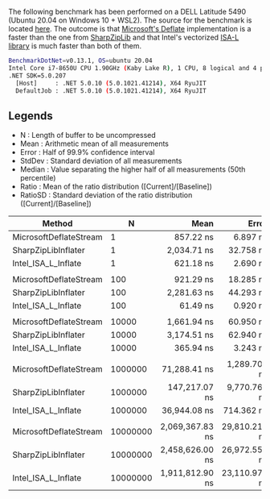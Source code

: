 The following benchmark has been performed on a DELL Latitude 5490 (Ubuntu 20.04 on Windows 10 + WSL2). The source for the benchmark is located [here](https://github.com/Apollo3zehn/HDF5.NET/tree/master/benchmarks/HDF5.NET.Benchmarks). The outcome is that [Microsoft's Deflate](https://docs.microsoft.com/de-de/dotnet/api/system.io.compression.deflatestream?view=net-5.0) implementation is a faster than the one from [SharpZipLib](https://icsharpcode.github.io/SharpZipLib/help/api/ICSharpCode.SharpZipLib.Zip.Compression.Streams.InflaterInputStream.html) and that Intel's vectorized [ISA-L library](https://github.com/intel/isa-l) is much faster than both of them.

```bash
BenchmarkDotNet=v0.13.1, OS=ubuntu 20.04
Intel Core i7-8650U CPU 1.90GHz (Kaby Lake R), 1 CPU, 8 logical and 4 physical cores
.NET SDK=5.0.207
  [Host]     : .NET 5.0.10 (5.0.1021.41214), X64 RyuJIT
  DefaultJob : .NET 5.0.10 (5.0.1021.41214), X64 RyuJIT
```

## Legends
- N : Length of buffer to be uncompressed
- Mean : Arithmetic mean of all measurements
- Error : Half of 99.9% confidence interval
- StdDev : Standard deviation of all measurements
- Median : Value separating the higher half of all measurements (50th percentile)
- Ratio : Mean of the ratio distribution ([Current]/[Baseline])
- RatioSD : Standard deviation of the ratio distribution ([Current]/[Baseline])

|                 Method |        N |            Mean |         Error |        StdDev |          Median | Ratio | RatioSD |
|----------------------- |--------- |----------------:|--------------:|--------------:|----------------:|------:|--------:|
| MicrosoftDeflateStream |        1 |       857.22 ns |      6.897 ns |      5.760 ns |       857.56 ns |  1.00 |    0.00 |
|    SharpZipLibInflater |        1 |     2,034.71 ns |     32.758 ns |     30.642 ns |     2,051.62 ns |  2.37 |    0.03 |
|    Intel_ISA_L_Inflate |        1 |       621.18 ns |      2.690 ns |      2.246 ns |       621.52 ns |  0.72 |    0.00 |
|                        |          |                 |               |               |                 |       |         |
| MicrosoftDeflateStream |      100 |       921.29 ns |     18.285 ns |     21.057 ns |       914.35 ns |  1.00 |    0.00 |
|    SharpZipLibInflater |      100 |     2,281.63 ns |     44.293 ns |     71.524 ns |     2,297.53 ns |  2.47 |    0.11 |
|    Intel_ISA_L_Inflate |      100 |        61.49 ns |      0.920 ns |      0.718 ns |        61.50 ns |  0.07 |    0.00 |
|                        |          |                 |               |               |                 |       |         |
| MicrosoftDeflateStream |    10000 |     1,661.94 ns |     60.950 ns |    173.895 ns |     1,556.42 ns |  1.00 |    0.00 |
|    SharpZipLibInflater |    10000 |     3,174.51 ns |     62.940 ns |    147.119 ns |     3,128.49 ns |  1.95 |    0.15 |
|    Intel_ISA_L_Inflate |    10000 |       365.94 ns |      3.243 ns |      2.875 ns |       365.12 ns |  0.21 |    0.02 |
|                        |          |                 |               |               |                 |       |         |
| MicrosoftDeflateStream |  1000000 |    71,288.41 ns |  1,289.701 ns |  2,748.457 ns |    70,442.46 ns |  1.00 |    0.00 |
|    SharpZipLibInflater |  1000000 |   147,217.07 ns |  9,770.762 ns | 28,034.148 ns |   131,972.02 ns |  2.08 |    0.41 |
|    Intel_ISA_L_Inflate |  1000000 |    36,944.08 ns |    714.362 ns |    764.359 ns |    36,658.62 ns |  0.51 |    0.03 |
|                        |          |                 |               |               |                 |       |         |
| MicrosoftDeflateStream | 10000000 | 2,069,367.83 ns | 29,810.212 ns | 27,884.491 ns | 2,061,542.38 ns |  1.00 |    0.00 |
|    SharpZipLibInflater | 10000000 | 2,458,626.00 ns | 26,972.559 ns | 23,910.471 ns | 2,464,160.16 ns |  1.19 |    0.02 |
|    Intel_ISA_L_Inflate | 10000000 | 1,911,812.90 ns | 23,110.974 ns | 21,618.020 ns | 1,906,020.31 ns |  0.92 |    0.01 |

